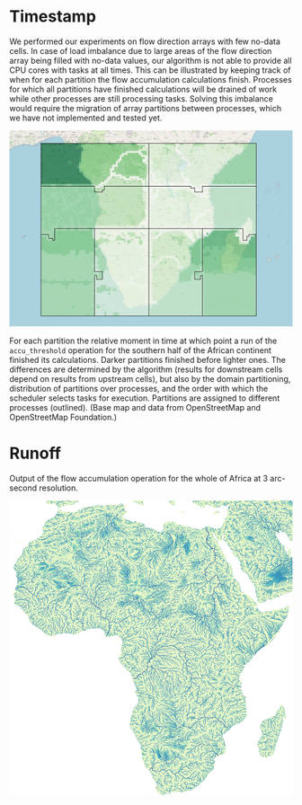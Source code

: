 # Timestamp
We performed our experiments on flow direction arrays with few no-data cells. In case of load
imbalance due to large areas of the flow direction array being filled with no-data values,
our algorithm is not able to provide all CPU cores with tasks at all times. This can be
illustrated by keeping track of when for each partition the flow accumulation calculations
finish. Processes for which all partitions have finished calculations will be drained of work
while other processes are still processing tasks. Solving this imbalance would require the
migration of array partitions between processes, which we have not implemented and tested yet.

![Timestamp](timestamp.png)

For each partition the relative moment in time at which point a run of the `accu_threshold` operation for the southern half of the African continent finished its calculations. Darker partitions finished before lighter ones. The differences are determined by the algorithm (results for downstream cells depend on results from upstream cells), but also by the domain partitioning, distribution of partitions over processes, and the order with which the scheduler selects tasks for execution. Partitions are assigned to different processes (outlined). (Base map and data from OpenStreetMap and OpenStreetMap Foundation.)


# Runoff
Output of the flow accumulation operation for the whole of Africa at 3 arc-second resolution.

![Runoff at 3 arc-second resolution](runoff.png)
